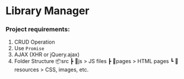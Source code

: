 # Library Manager

### Project requirements:

1. CRUD Operation
2. Use `Promise`
3. AJAX (XHR or jQuery.ajax)
4. Folder Structure
   📦src
   ┣ 📂js > JS files
   ┣ 📂pages > HTML pages
   ┗ 📂resources > CSS, images, etc.
